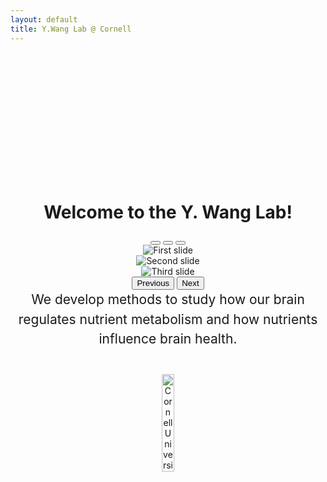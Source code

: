 ```yaml
---
layout: default
title: Y.Wang Lab @ Cornell
---
```


<div style="text-align: center; padding-top: 5vh;">
<!--   <img src="/ywanglab/imgs/DNS.jpeg" alt="Division of Nutritional Sciences" class="DNS-pic" style="width: 50%; height: auto; margin-top: 20px; border-radius: 0 !important; clip-path: none !important;"> -->
    <h1 style="font-size: 2.0em; font-weight: bold;">Welcome to the Y. Wang Lab!  </h1>
    
<div id="myCarousel" class="carousel slide" data-bs-ride="carousel" data-bs-interval="2500">
  <!-- Indicators -->
  <div class="carousel-indicators">
    <button type="button" data-bs-target="#myCarousel" data-bs-slide-to="0" class="active" aria-current="true" aria-label="Slide 1"></button>
    <button type="button" data-bs-target="#myCarousel" data-bs-slide-to="1" aria-label="Slide 2"></button>
    <button type="button" data-bs-target="#myCarousel" data-bs-slide-to="2" aria-label="Slide 3"></button>
  </div>

  <!-- Carousel items -->
  <div class="carousel-inner">
    <div class="carousel-item active">
      <img src="{{ '/imgs/sliders0/FISH.png' | relative_url }}" class="d-block w-100" alt="First slide">
    </div>
    <div class="carousel-item">
      <img src="{{ '/imgs/sliders0/nerves.png' | relative_url }}" class="d-block w-100" alt="Second slide">
    </div>
    <div class="carousel-item">
      <img src="{{ '/imgs/sliders0/acitivity.png' | relative_url }}" class="d-block w-100" alt="Third slide">
    </div>
  </div>

  <!-- Controls -->
  <button class="carousel-control-prev" type="button" data-bs-target="#myCarousel" data-bs-slide="prev">
    <span class="carousel-control-prev-icon" aria-hidden="true"></span>
    <span class="visually-hidden">Previous</span>
  </button>
  <button class="carousel-control-next" type="button" data-bs-target="#myCarousel" data-bs-slide="next">
    <span class="carousel-control-next-icon" aria-hidden="true"></span>
    <span class="visually-hidden">Next</span>
  </button>
</div>

<p style="font-size: 1.5em; line-height: 1.5em; max-width: 800px; margin: 0 auto;">
        We develop methods to study how our brain regulates nutrient metabolism and how nutrients influence brain health. 
    </p>
<img src="/ywanglab/imgs/cornell_logo.svg" alt="Cornell University Logo" class="cornell-logo" style="margin-top: 40px; width: 20%; height: auto;">

</div>
